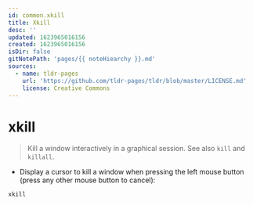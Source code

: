 ```yaml
---
id: common.xkill
title: Xkill
desc: ''
updated: 1623965016156
created: 1623965016156
isDir: false
gitNotePath: 'pages/{{ noteHiearchy }}.md'
sources:
  - name: tldr-pages
    url: 'https://github.com/tldr-pages/tldr/blob/master/LICENSE.md'
    license: Creative Commons
---
```

# xkill

> Kill a window interactively in a graphical session.
> See also `kill` and `killall`.

- Display a cursor to kill a window when pressing the left mouse button (press any other mouse button to cancel):

`xkill`

